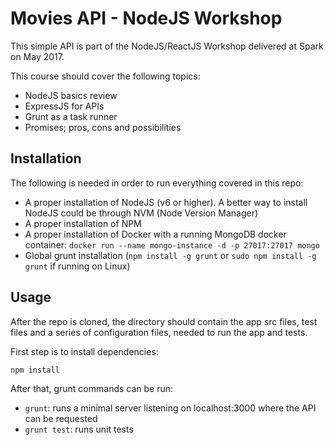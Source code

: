 Movies API - NodeJS Workshop
============================

This simple API is part of the NodeJS/ReactJS Workshop delivered at Spark on May 2017.

This course should cover the following topics:

   - NodeJS basics review
   - ExpressJS for APIs
   - Grunt as a task runner
   - Promises; pros, cons and possibilities


Installation
------------

The following is needed in order to run everything covered in this repo:

   - A proper installation of NodeJS (v6 or higher). A better way to install NodeJS could be through NVM (Node Version Manager)
   - A proper installation of NPM
   - A proper installation of Docker with a running MongoDB docker container: `docker run --name mongo-instance -d -p 27017:27017 mongo`
   - Global grunt installation (`npm install -g grunt` or `sudo npm install -g grunt` if running on Linux)

Usage
-----

After the repo is cloned, the directory should contain the app src files, test files and a series of configuration files, needed to run the app and tests.

First step is to install dependencies:

```
npm install
```

After that, grunt commands can be run:

- `grunt`: runs a minimal server listening on localhost:3000 where the API can be requested
- `grunt test`: runs unit tests


